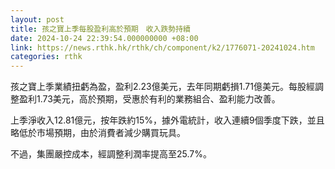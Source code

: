 ```yaml
---
layout: post
title: 孩之寶上季每股盈利高於預期　收入跌勢持續
date: 2024-10-24 22:39:54.000000000 +08:00
link: https://news.rthk.hk/rthk/ch/component/k2/1776071-20241024.htm
categories: rthk
---
```


孩之寶上季業績扭虧為盈，盈利2.23億美元，去年同期虧損1.71億美元。每股經調整盈利1.73美元，高於預期，受惠於有利的業務組合、盈利能力改善。

上季淨收入12.81億元，按年跌約15%，據外電統計，收入連續9個季度下跌，並且略低於市場預期，由於消費者減少購買玩具。

不過，集團嚴控成本，經調整利潤率提高至25.7%。
